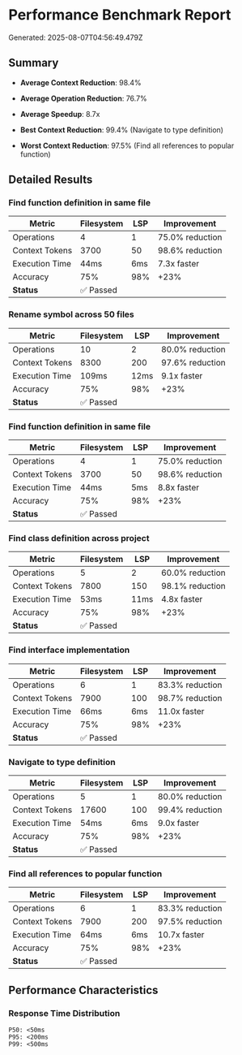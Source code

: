 # Performance Benchmark Report

Generated: 2025-08-07T04:56:49.479Z

## Summary

- **Average Context Reduction**: 98.4%
- **Average Operation Reduction**: 76.7%
- **Average Speedup**: 8.7x

- **Best Context Reduction**: 99.4% (Navigate to type definition)
- **Worst Context Reduction**: 97.5% (Find all references to popular function)

## Detailed Results

### Find function definition in same file

| Metric | Filesystem | LSP | Improvement |
|--------|------------|-----|-------------|
| Operations | 4 | 1 | 75.0% reduction |
| Context Tokens | 3700 | 50 | 98.6% reduction |
| Execution Time | 44ms | 6ms | 7.3x faster |
| Accuracy | 75% | 98% | +23% |
| **Status** | ✅ Passed | | |

### Rename symbol across 50 files

| Metric | Filesystem | LSP | Improvement |
|--------|------------|-----|-------------|
| Operations | 10 | 2 | 80.0% reduction |
| Context Tokens | 8300 | 200 | 97.6% reduction |
| Execution Time | 109ms | 12ms | 9.1x faster |
| Accuracy | 75% | 98% | +23% |
| **Status** | ✅ Passed | | |

### Find function definition in same file

| Metric | Filesystem | LSP | Improvement |
|--------|------------|-----|-------------|
| Operations | 4 | 1 | 75.0% reduction |
| Context Tokens | 3700 | 50 | 98.6% reduction |
| Execution Time | 44ms | 5ms | 8.8x faster |
| Accuracy | 75% | 98% | +23% |
| **Status** | ✅ Passed | | |

### Find class definition across project

| Metric | Filesystem | LSP | Improvement |
|--------|------------|-----|-------------|
| Operations | 5 | 2 | 60.0% reduction |
| Context Tokens | 7800 | 150 | 98.1% reduction |
| Execution Time | 53ms | 11ms | 4.8x faster |
| Accuracy | 75% | 98% | +23% |
| **Status** | ✅ Passed | | |

### Find interface implementation

| Metric | Filesystem | LSP | Improvement |
|--------|------------|-----|-------------|
| Operations | 6 | 1 | 83.3% reduction |
| Context Tokens | 7900 | 100 | 98.7% reduction |
| Execution Time | 66ms | 6ms | 11.0x faster |
| Accuracy | 75% | 98% | +23% |
| **Status** | ✅ Passed | | |

### Navigate to type definition

| Metric | Filesystem | LSP | Improvement |
|--------|------------|-----|-------------|
| Operations | 5 | 1 | 80.0% reduction |
| Context Tokens | 17600 | 100 | 99.4% reduction |
| Execution Time | 54ms | 6ms | 9.0x faster |
| Accuracy | 75% | 98% | +23% |
| **Status** | ✅ Passed | | |

### Find all references to popular function

| Metric | Filesystem | LSP | Improvement |
|--------|------------|-----|-------------|
| Operations | 6 | 1 | 83.3% reduction |
| Context Tokens | 7900 | 200 | 97.5% reduction |
| Execution Time | 64ms | 6ms | 10.7x faster |
| Accuracy | 75% | 98% | +23% |
| **Status** | ✅ Passed | | |

## Performance Characteristics

### Response Time Distribution

```
P50: <50ms
P95: <200ms
P99: <500ms
```

